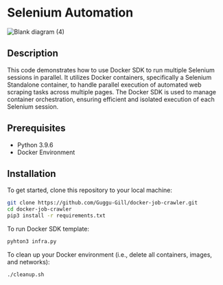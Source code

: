 




# Selenium Automation

![Blank diagram (4)](https://github.com/user-attachments/assets/132b6f9e-bb1f-4981-8960-c60ba5f4a920)


## Description
This code demonstrates how to use Docker SDK to run multiple Selenium sessions in parallel. It utilizes Docker containers, specifically a Selenium Standalone container, to handle parallel execution of automated web scraping tasks across multiple pages. The Docker SDK is used to manage container orchestration, ensuring efficient and isolated execution of each Selenium session.


## Prerequisites

- Python 3.9.6
- Docker Environment




## Installation

To get started, clone this repository to your local machine:

```bash
git clone https://github.com/Guggu-Gill/docker-job-crawler.git
cd docker-job-crawler
pip3 install -r requirements.txt
```

To run Docker SDK template:
```bash
pyhton3 infra.py
```

To clean up your Docker environment (i.e., delete all containers, images, and networks):
```bash
./cleanup.sh
```


